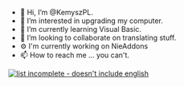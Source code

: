 - 👋 Hi, I’m @KemyszPL.
- 👀 I’m interested in upgrading my computer.
- 🌱 I’m currently learning Visual Basic.
- 💞️ I’m looking to collaborate on translating stuff.
- ⚙️ I'm currently working on NieAddons
- 📫 How to reach me ... you can't.


<!---
KemyszPL/KemyszPL is a ✨ special ✨ repository because its `README.md` (this file) appears on your GitHub profile.
You can click the Preview link to take a look at your changes.
--->
[![list incomplete - doesn't include english](https://github-readme-stats.vercel.app/api/top-langs/?username=anuraghazra)](https://github.com/anuraghazra/github-readme-stats)
